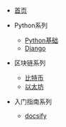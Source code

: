 <!--文件里面的目录，如果导航内容过多，可以写成嵌套的列表，会被渲染成下拉列表的形式 -->

* [首页](/)

* Python系列
  * [Python基础](python/basic_nav.md)
  * [Django](python/django_nav.md)
* 区块链系列
  * [比特币](blockchain/bitcoin_nav.md)
  * [以太坊](blockchain/etherum_nav.md)
* 入门指南系列
  * [docsify](quickstart/docsify_nav.md)

